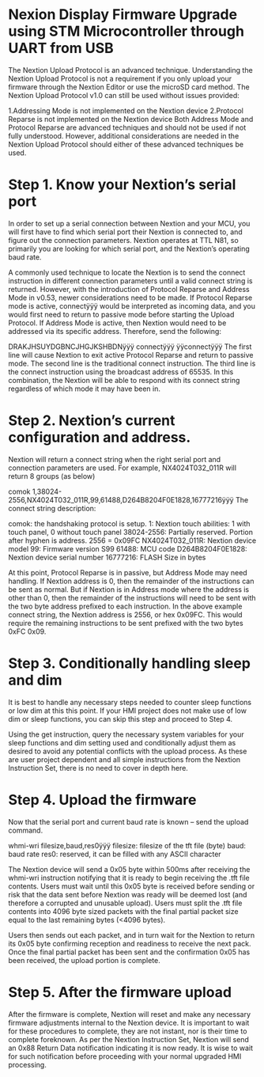 # Nexion Display Firmware Upgrade using STM Microcontroller through UART from USB

The Nextion Upload Protocol is an advanced technique. Understanding the Nextion Upload Protocol is not a requirement if you only upload your firmware through the Nextion Editor or use the microSD card method. The Nextion Upload Protocol v1.0 can still be used without issues provided:

1.Addressing Mode is not implemented on the Nextion device
2.Protocol Reparse is not implemented on the Nextion device
Both Address Mode and Protocol Reparse are advanced techniques and should not be used if not fully understood. However, additional considerations are needed in the Nextion Upload Protocol should either of these advanced techniques be used.


# Step 1. Know your Nextion’s serial port

In order to set up a serial connection between Nextion and your MCU, you will first have to find which serial port their Nextion is connected to, and figure out the connection parameters. Nextion operates at TTL N81, so primarily you are looking for which serial port, and the Nextion’s operating baud rate.

A commonly used technique to locate the Nextion is to send the connect instruction in different connection parameters until a valid connect string is returned. However, with the introduction of Protocol Reparse and Address Mode in v0.53, newer considerations need to be made. If Protocol Reparse mode is active, connectÿÿÿ would be interpreted as incoming data, and you would first need to return to passive mode before starting the Upload Protocol. If Address Mode is active, then Nextion would need to be addressed via its specific address. Therefore, send the following:

  DRAKJHSUYDGBNCJHGJKSHBDNÿÿÿ
  connectÿÿÿ
  ÿÿconnectÿÿÿ
The first line will cause Nextion to exit active Protocol Reparse and return to passive mode. The second line is the traditional connect instruction. The third line is the connect instruction using the broadcast address of 65535. In this combination, the Nextion will be able to respond with its connect string regardless of which mode it may have been in.

# Step 2. Nextion’s current configuration and address.

Nextion will return a connect string when the right serial port and connection parameters are used. For example, NX4024T032_011R will return 8 groups (as below)

comok 1,38024-2556,NX4024T032_011R,99,61488,D264B8204F0E1828,16777216ÿÿÿ
The connect string description:

comok: the handshaking protocol is setup.
1: Nextion touch abilities: 1 with touch panel, 0 without touch panel
38024-2556: Partially reserved. Portion after hyphen is address. 2556 = 0x09FC
NX4024T032_011R: Nextion device model
99: Firmware version S99
61488: MCU code
D264B8204F0E1828: Nextion device serial number
16777216: FLASH Size in bytes

At this point, Protocol Reparse is in passive, but Address Mode may need handling. If Nextion address is 0, then the remainder of the instructions can be sent as normal. But if Nextion is in Address mode where the address is other than 0, then the remainder of the instructions will need to be sent with the two byte address prefixed to each instruction. In the above example connect string, the Nextion address is 2556, or hex 0x09FC. This would require the remaining instructions to be sent prefixed with the two bytes 0xFC 0x09.

# Step 3. Conditionally handling sleep and dim

It is best to handle any necessary steps needed to counter sleep functions or low dim at this this point. If your HMI project does not make use of low dim or sleep functions, you can skip this step and proceed to Step 4.

Using the get instruction, query the necessary system variables for your sleep functions and dim setting used and conditionally adjust them as desired to avoid any potential conflicts with the upload process. As these are user project dependent and all simple instructions from the Nextion Instruction Set, there is no need to cover in depth here.

# Step 4. Upload the firmware

Now that the serial port and current baud rate is known – send the upload command.

whmi-wri filesize,baud,res0ÿÿÿ
filesize: filesize of the tft file (byte)
baud: baud rate
res0: reserved, it can be filled with any ASCII character

The Nextion device will send a 0x05 byte within 500ms after receiving the whmi-wri instruction notifying that it is ready to begin receiving the .tft file contents. Users must wait until this 0x05 byte is received before sending or risk that the data sent before Nextion was ready will be deemed lost (and therefore a corrupted and unusable upload). Users must split the .tft file contents into 4096 byte sized packets with the final partial packet size equal to the last remaining bytes (<4096 bytes).

Users then sends out each packet, and in turn wait for the Nextion to return its 0x05 byte confirming reception and readiness to receive the next pack. Once the final partial packet has been sent and the confirmation 0x05 has been received, the upload portion is complete.

# Step 5. After the firmware upload

After the firmware is complete, Nextion will reset and make any necessary firmware adjustments internal to the Nextion device. It is important to wait for these procedures to complete, they are not instant, nor is their time to complete foreknown. As per the Nextion Instruction Set, Nextion will send an 0x88 Return Data notification indicating it is now ready. It is wise to wait for such notification before proceeding with your normal upgraded HMI processing.
